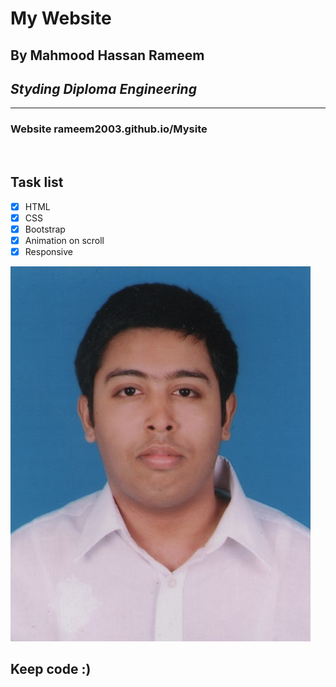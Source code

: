 # My Website
## By Mahmood Hassan Rameem
## _Styding Diploma Engineering_
---

### Website rameem2003.github.io/Mysite

<br/>

## Task list

- [x] HTML
- [x] CSS
- [x] Bootstrap
- [x] Animation on scroll
- [x] Responsive

![proflie](./img/me.jpg)

## Keep code :)
